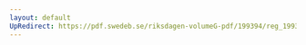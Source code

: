 ```yaml
---
layout: default
UpRedirect: https://pdf.swedeb.se/riksdagen-volumeG-pdf/199394/reg_199394_AU/reg_199394_AU_0010.pdf
---
```

